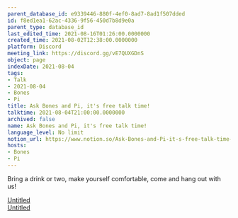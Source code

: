 ```yaml
---
parent_database_id: e9339446-880f-4ef0-8ad7-8ad1f507dded
id: f8ed1ea1-62ac-4336-9f56-450d7b8d9e0a
parent_type: database_id
last_edited_time: 2021-08-16T01:26:00.0000000
created_time: 2021-08-02T12:38:00.0000000
platform: Discord
meeting_link: https://discord.gg/vE7QUXGDnS
object: page
indexDate: 2021-08-04
tags:
- Talk
- 2021-08-04
- Bones
- Pi
title: Ask Bones and Pi, it's free talk time!
talktime: 2021-08-04T21:00:00.0000000
archived: false
name: Ask Bones and Pi, it's free talk time!
language_level: No limit
notion_url: https://www.notion.so/Ask-Bones-and-Pi-it-s-free-talk-time-f8ed1ea162ac43369f56450d7b8d9e0a
hosts:
- Bones
- Pi
---
```


Bring a drink or two, make yourself comfortable, come and hang out with us!

[Untitled](https://www.notion.so/12c4a9e645d54aefa860b5f927a0b220)   
[Untitled](https://www.notion.so/482e61b02b9c4456b2b4fe86bb7544c6)   







